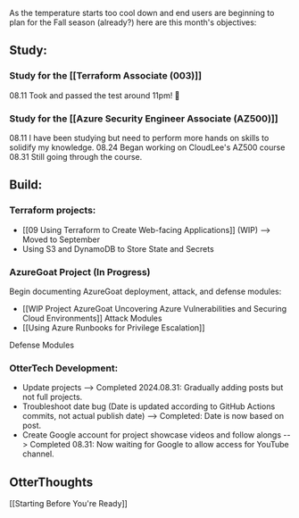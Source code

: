 As the temperature starts too cool down and end users are beginning to plan for the Fall season (already?) here are this month's objectives:
## Study:
### Study for the [[Terraform Associate (003)]]
08.11 Took and passed the test around 11pm! 🎊

### Study for the [[Azure Security Engineer Associate (AZ500)]]
08.11 I have been studying but need to perform more hands on skills to solidify my knowledge.
08.24 Began working on CloudLee's AZ500 course
08.31 Still going through the course.
## Build:
### Terraform projects:
- [[09 Using Terraform to Create Web-facing Applications]] (WIP) --> Moved to September
- Using S3 and DynamoDB to Store State and Secrets
### AzureGoat Project (In Progress)
Begin documenting AzureGoat deployment, attack, and defense modules:
- [[WIP Project AzureGoat Uncovering Azure Vulnerabilities and Securing Cloud Environments]]
Attack Modules
- [[Using Azure Runbooks for Privilege Escalation]]

Defense Modules

### OtterTech Development:
- Update projects --> Completed 2024.08.31: Gradually adding posts but not full projects.
- Troubleshoot date bug (Date is updated according to GitHub Actions commits, not actual publish date) --> Completed: Date is now based on post.
- Create Google account for project showcase videos and follow alongs --> Completed 08.31: Now waiting for Google to allow access for YouTube channel.

## OtterThoughts
[[Starting Before You're Ready]]




